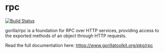 rpc
===
[![Build Status](https://travis-ci.org/gorilla/rpc.png?branch=master)](https://travis-ci.org/gorilla/rpc)


gorilla/rpc is a foundation for RPC over HTTP services, providing access to the exported methods of an object through HTTP requests.

Read the full documentation here: https://www.gorillatoolkit.org/pkg/rpc
